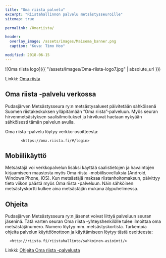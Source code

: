 ```yaml
---
title: "Oma riista palvelu"
excerpt: "Riistahallinnon palvelu metsästysseuroille"
sitemap: true

permalink: /Omariista/

header:
  overlay_image: /assets/images/Maisema_banner.png
  caption: "Kuva: Timo Hoo"

modified: 2018-06-15
---
```


![Oma riista logo]({{ "/assets/images/Oma-riista-logo7.jpg" | absolute_url }})

Linkki:
<a target = "_blank" href = "https://oma.riista.fi/#/login">Oma riista</a>

## Oma riista -palvelu verkossa
Pudasjärven Metsästysseura ry:n metsästysalueet päivitetään sähköisenä Suomen riistakeskuksen ylläpitämään ”Oma riista”-palveluun. Myös seuran hirvenmetsästyksen saalisilmoitukset ja hirviluvat haetaan nykyään sähköisesti tämän palvelun avulla.

Oma riista -palvelu löytyy verkko-osoitteesta:

           <https://oma.riista.fi/#/login>

## Mobiilikäyttö

Metsästäjä voi verkkopalvelun lisäksi käyttää saalistietojen ja havaintojen kirjaamiseen maastosta myös Oma riista -mobiilisovelluksia (Android, Windows Phone, iOS).
Kun metsästäjä maksaa riistanhoitomaksun, päivittyy tieto viikon päästä myös Oma riista -palveluun. Näin sähköinen metsästyskortti kulkee aina metsästäjän mukana älypuhelimessa.

## Ohjeita

Pudasjärven Metsästysseura ry:n jäsenet voivat liittyä palveluun seuran jäseninä. Tätä varten seuran Oma riista -yhteyshenkilölle tulee ilmoittaa oma metsästäjänumero. Numero löytyy mm. metsästyskortista.
Tarkempia ohjeita palvelun käyttöönottoon ja käyttämiseen löytyy tästä osoitteesta:

      <http://riista.fi/riistahallinto/sahkoinen-asiointi/>

Linkki:
<a target = "_blank" href = "http://riista.fi/riistahallinto/sahkoinen-asiointi/">Ohjeita Oma riista -palvelusta</a>
